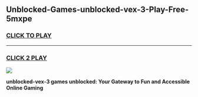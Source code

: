 
## Unblocked-Games-unblocked-vex-3-Play-Free-5mxpe
<h3>
<a href="https://premium76.site?title=unblocked-vex-3&ref=12A">CLICK TO PLAY</a></h3>
<hr>

<h3>
<a href="https://premium76.site?title=unblocked-vex-3&ref=12A">CLICK 2 PLAY</a>
  
</h3>

<a href="https://premium76.site?title=unblocked-vex-3&ref=12A"><img src="https://clearcache.store/games.png"></a>


**unblocked-vex-3 games unblocked: Your Gateway to Fun and Accessible Online Gaming**
